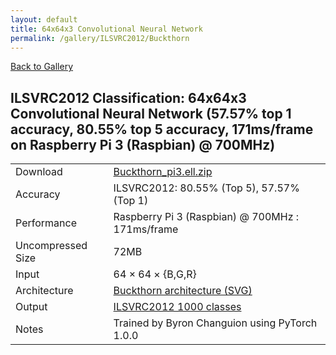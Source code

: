```yaml
---
layout: default
title: 64x64x3 Convolutional Neural Network
permalink: /gallery/ILSVRC2012/Buckthorn
---
```


[Back to Gallery](/ELL/gallery)

## ILSVRC2012 Classification: 64x64x3 Convolutional Neural Network (57.57% top 1 accuracy, 80.55% top 5 accuracy, 171ms/frame on Raspberry Pi 3 (Raspbian) @ 700MHz)

<table class="table table-striped table-bordered">
    <tr>
        <td> Download </td>
        <td colspan="3"> <a href="https://github.com/Microsoft/ELL-models/raw/master/models/ILSVRC2012/Buckthorn/Buckthorn_pi3.ell.zip">Buckthorn_pi3.ell.zip</a></td>
    </tr>
    <tr>
        <td> Accuracy </td>
        <td colspan="3"> ILSVRC2012: 80.55% (Top 5), 57.57% (Top 1) </td>
    </tr>
    <tr>
        <td> Performance </td>
        <td colspan="3"> Raspberry Pi 3 (Raspbian) @ 700MHz : 171ms/frame </td>
    </tr>
    <tr>
        <td> Uncompressed Size </td>
        <td colspan="3"> 72MB </td>
    </tr>
    <tr>
        <td> Input </td>
        <td colspan="3"> 64 &times; 64 &times; {B,G,R} </td>
    </tr>
    <tr>
        <td> Architecture </td>
        <td>
            <a href="https://github.com/Microsoft/ELL-models/raw/master/models/ILSVRC2012/Buckthorn/Buckthorn.cntk.svg?sanitize=true" target="_blank">Buckthorn architecture (SVG)</a>
        </td>
    </tr>
    <tr>
        <td> Output </td>
        <td colspan="3"> <a href="https://github.com/Microsoft/ELL-models/raw/master/models/ILSVRC2012/categories.txt">ILSVRC2012 1000 classes</a> </td>
    </tr>
    <tr>
        <td> Notes </td>
        <td colspan="3"> Trained by Byron Changuion using PyTorch 1.0.0 </td>
    </tr>
</table>

